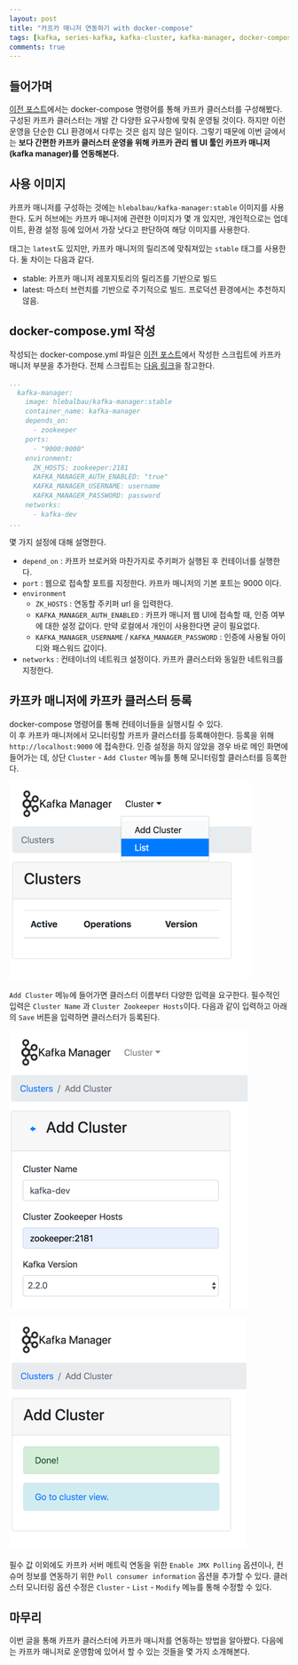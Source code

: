 ```yaml
---
layout: post
title: "카프카 매니저 연동하기 with docker-compose"
tags: [kafka, series-kafka, kafka-cluster, kafka-manager, docker-compose]
comments: true
---
```


## 들어가며 
[이전 포스트](2019-10-13-kafka-docker-setup.md)에서는 docker-compose 명령어를 통해 카프카 클러스터를 구성해봤다. 
구성된 카프카 클러스터는 개발 간 다양한 요구사항에 맞춰 운영될 것이다. 
하지만 이런 운영을 단순한 CLI 환경에서 다루는 것은 쉽지 않은 일이다. 
그렇기 때문에 이번 글에서는 **보다 간편한 카프카 클러스터 운영을 위해 카프카 관리 웹 UI 툴인 카프카 매니저(kafka manager)를 연동해본다.** 

## 사용 이미지 
카프카 매니저를 구성하는 것에는 `hlebalbau/kafka-manager:stable` 이미지를 사용한다. 
도커 허브에는 카프카 매니저에 관련한 이미지가 몇 개 있지만, 개인적으로는 업데이트, 환경 설정 등에 있어서 가장 낫다고 판단하여 해당 이미지를 사용한다. 

태그는 `latest`도 있지만, 카프카 매니저의 릴리즈에 맞춰져있는 `stable` 태그를 사용한다. 
둘 차이는 다음과 같다. 

* stable: 카프카 매니저 레포지토리의 릴리즈를 기반으로 빌드
* latest: 마스터 브런치를 기반으로 주기적으로 빌드. 프로덕션 환경에서는 추천하지 않음.

## docker-compose.yml 작성
작성되는 docker-compose.yml 파일은 [이전 포스트](2019-10-13-kafka-docker-setup.md)에서 작성한 스크립트에 카프카 매니저 부분을 추가한다. 
전체 스크립트는 [다음 링크](../codes/20191015/docker-compose.yml)을 참고한다. 

```yaml
...
  kafka-manager:
    image: hlebalbau/kafka-manager:stable
    container_name: kafka-manager
    depends_on:
      - zookeeper
    ports:
      - "9000:9000"
    environment:
      ZK_HOSTS: zookeeper:2181
      KAFKA_MANAGER_AUTH_ENABLED: "true"
      KAFKA_MANAGER_USERNAME: username
      KAFKA_MANAGER_PASSWORD: password
    networks:
      - kafka-dev
...
```

몇 가지 설정에 대해 설명한다. 

* `depend_on` : 카프카 브로커와 마찬가지로 주키퍼가 실행된 후 컨테이너를 실행한다. 
* `port` : 웹으로 접속할 포트를 지정한다. 카프카 매니저의 기본 포트는 9000 이다.
* `environment` 
    * `ZK_HOSTS` : 연동할 주키퍼 url 을 입력한다. 
    * `KAFKA_MANAGER_AUTH_ENABLED` : 카프카 매니저 웹 UI에 접속할 때, 인증 여부에 대한 설정 값이다. 만약 로컬에서 개인이 사용한다면 굳이 필요없다. 
    * `KAFKA_MANAGER_USERNAME` / `KAFKA_MANAGER_PASSWORD` : 인증에 사용될 아이디와 패스워드 값이다. 
* `networks` : 컨테이너의 네트워크 설정이다. 카프카 클러스터와 동일한 네트워크를 지정한다. 

## 카프카 매니저에 카프카 클러스터 등록 
docker-compose 명령어를 통해 컨테이너들을 실행시킬 수 있다.  
이 후 카프카 매니저에서 모니터링할 카프카 클러스터를 등록해야한다. 
등록을 위해 `http://localhost:9000` 에 접속한다. 
인증 설정을 하지 않았을 경우 바로 메인 화면에 들어가는 데, 상단 `Cluster` -  `Add Cluster` 메뉴를 통해 모니터링할 클러스터를 등록한다. 

![](../images/docs/20191015/670e47e3.png)

`Add Cluster` 메뉴에 들어가면 클러스터 이름부터 다양한 입력을 요구한다. 
필수적인 입력은 `Cluster Name` 과 `Cluster Zookeeper Hosts`이다. 
다음과 같이 입력하고 아래의 `Save` 버튼을 입력하면 클러스터가 등록된다. 

![](../images/docs/20191015/f6632a04.png)

![](../images/docs/20191015/b77b59ed.png)

필수 값 이외에도 카프카 서버 메트릭 연동을 위한 `Enable JMX Polling` 옵션이나, 
컨슈머 정보를 연동하기 위한 `Poll consumer information` 옵션을 추가할 수 있다. 
클러스터 모니터링 옵션 수정은 `Cluster` - `List` - `Modify` 메뉴를 통해 수정할 수 있다. 

## 마무리 
이번 글을 통해 카프카 클러스터에 카프카 매니저를 연동하는 방법을 알아봤다. 
다음에는 카프카 매니저로 운영함에 있어서 할 수 있는 것들을 몇 가지 소개해본다. 
